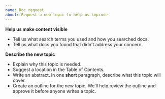 ```yaml
---
name: Doc request
about: Request a new topic to help us improve
---
```


**Help us make content visible**

- Tell us what search terms you used and how you searched docs.
- Tell us what docs you found that didn't address your concern.

**Describe the new topic**

- Explain why this topic is needed.
- Suggest a location in the Table of Contents.
- Write an abstract. In one **short** paragraph, describe what this topic will cover.
- Create an outline for the new topic. We'll help review the outline and approve it before anyone writes a topic.

